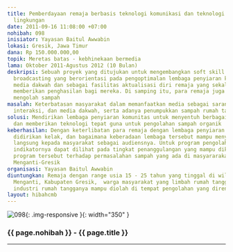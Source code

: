 ```yaml
---
title: Pemberdayaan remaja berbasis teknologi komunikasi dan teknologi pengolahan
  lingkungan
date: 2011-09-16 11:08:00 +07:00
nohibah: 098
inisiator: Yayasan Baitul Awwabin
lokasi: Gresik, Jawa Timur
dana: Rp 150.000.000,00
topik: Meretas batas - kebhinekaan bermedia
lama: Oktober 2011-Agustus 2012 (10 Bulan)
deskripsi: Sebuah proyek yang ditujukan untuk mengembangkan soft skill remaja di bidang
  broadcasting yang berorientasi pada pengoptimalan lembaga penyiaran komunitas sebagai
  media dakwah dan sebagai fasilitas aktualisasi diri remaja yang sekaligus mampu
  memberikan penghasilan bagi mereka. Di samping itu, para remaja juga diajarkan untuk
  mengolah sampah
masalah: Keterbatasan masyarakat dalam memanfaatkan media sebagai sarana komunikasi,
  interaksi, dan media dakwah, serta adanya penumpukkan sampah rumah tangga
solusi: Mendirikan lembaga penyiaran komunitas untuk menyentuh berbagai lapisan masyarakat
  dan memberikan teknologi tepat guna untuk pengolahan sampah organik
keberhasilan: Dengan keterlibatan para remaja dengan lembaga penyiaran komunitas yang
  didirikan kelak, dan bagaimana keberadaan lembaga tersebut mampu menyentuh secara
  langsung kepada masyarakat sebagai audiensnya. Untuk program pengolahan sampah,
  indikatornya dapat dilihat pada tingkat penanggulangan yang mampu dikoogtasi oleh
  program tersebut terhadap permasalahan sampah yang ada di masyararakat di wilayah
  Menganti-Gresik
organisasi: Yayasan Baitul Awwabin
diuntungkan: Remaja dengan range usia 15 - 25 tahun yang tinggal di wilayah Kecamatan
  Menganti, Kabupaten Gresik,  warga masyarakat yang limbah rumah tangga dan limbah
  industri rumah tangganya mampu diolah di tempat pengolahan yang direncanakan
layout: hibahcmb
---
```


![098](/static/img/hibahcmb/098.png){: .img-responsive }{: width="350" }

### {{ page.nohibah }} - {{ page.title }}

---
